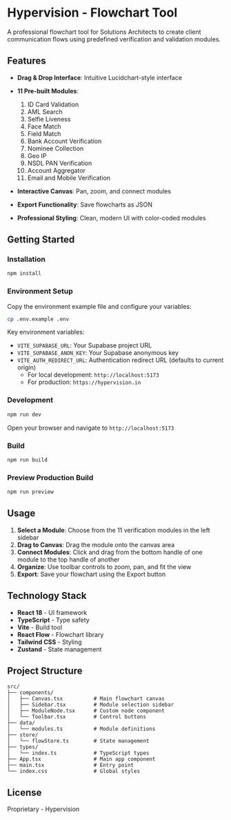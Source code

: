 # Hypervision - Flowchart Tool

A professional flowchart tool for Solutions Architects to create client communication flows using predefined verification and validation modules.

## Features

- **Drag & Drop Interface**: Intuitive Lucidchart-style interface
- **11 Pre-built Modules**:
  1. ID Card Validation
  2. AML Search
  3. Selfie Liveness
  4. Face Match
  5. Field Match
  6. Bank Account Verification
  7. Nominee Collection
  8. Geo IP
  9. NSDL PAN Verification
  10. Account Aggregator
  11. Email and Mobile Verification

- **Interactive Canvas**: Pan, zoom, and connect modules
- **Export Functionality**: Save flowcharts as JSON
- **Professional Styling**: Clean, modern UI with color-coded modules

## Getting Started

### Installation

```bash
npm install
```

### Environment Setup

Copy the environment example file and configure your variables:

```bash
cp .env.example .env
```

Key environment variables:
- `VITE_SUPABASE_URL`: Your Supabase project URL
- `VITE_SUPABASE_ANON_KEY`: Your Supabase anonymous key
- `VITE_AUTH_REDIRECT_URL`: Authentication redirect URL (defaults to current origin)
  - For local development: `http://localhost:5173`
  - For production: `https://hypervision.in`

### Development

```bash
npm run dev
```

Open your browser and navigate to `http://localhost:5173`

### Build

```bash
npm run build
```

### Preview Production Build

```bash
npm run preview
```

## Usage

1. **Select a Module**: Choose from the 11 verification modules in the left sidebar
2. **Drag to Canvas**: Drag the module onto the canvas area
3. **Connect Modules**: Click and drag from the bottom handle of one module to the top handle of another
4. **Organize**: Use toolbar controls to zoom, pan, and fit the view
5. **Export**: Save your flowchart using the Export button

## Technology Stack

- **React 18** - UI framework
- **TypeScript** - Type safety
- **Vite** - Build tool
- **React Flow** - Flowchart library
- **Tailwind CSS** - Styling
- **Zustand** - State management

## Project Structure

```
src/
├── components/
│   ├── Canvas.tsx          # Main flowchart canvas
│   ├── Sidebar.tsx         # Module selection sidebar
│   ├── ModuleNode.tsx      # Custom node component
│   └── Toolbar.tsx         # Control buttons
├── data/
│   └── modules.ts          # Module definitions
├── store/
│   └── flowStore.ts        # State management
├── types/
│   └── index.ts            # TypeScript types
├── App.tsx                 # Main app component
├── main.tsx                # Entry point
└── index.css               # Global styles
```

## License

Proprietary - Hypervision

